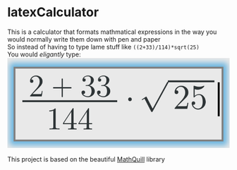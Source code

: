 # latexCalculator
This is a calculator that formats mathmatical expressions in the way you would normally write them down with pen and paper </br>
So instead of having to type lame stuff like `((2+33)/114)*sqrt(25)` </br>
You would *eligantly* type: </br>
![Alt text](/latexMath.png?raw=true "Latex Math")
</br>

This project is based on the beautiful [MathQuill](https://github.com/mathquill/mathquill) library
